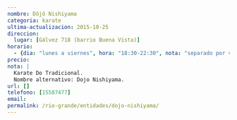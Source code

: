 ```yaml
---
nombre: Dôjô Nishiyama
categoria: karate
ultima-actualizacion: 2015-10-25
direccion: 
  lugar: [Gálvez 718 (barrio Buena Vista)]
horario: 
  - {dia: "lunes a viernes", hora: "18:30-22:30", nota: "separado por varios grupos, divididos por edades y graduaciones" }
precio: 
nota: | 
  Karate Do Tradicional. 
  Nombre alternativo: Dojo Nishiyama.
url: []
telefono: [15587477]
email: 
permalink: /rio-grande/entidades/dojo-nishiyama/
---
```


